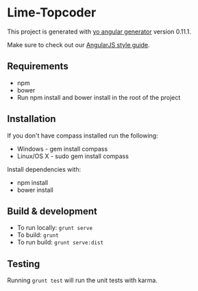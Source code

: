 # Lime-Topcoder

This project is generated with [yo angular generator](https://github.com/yeoman/generator-angular)
version 0.11.1.

Make sure to check out our [AngularJS style guide](https://github.com/appirio-tech/angularjs-styleguide).

## Requirements
 - npm
 - bower
 - Run npm install and bower install in the root of the project

## Installation

If you don't have compass installed run the following:

 - Windows    - gem install compass
 - Linux/OS X - sudo gem install compass

Install dependencies with:

 - npm install
 - bower install

## Build & development

- To run locally: `grunt serve`
- To build: `grunt`
- To run build: `grunt serve:dist`

## Testing

Running `grunt test` will run the unit tests with karma.
